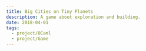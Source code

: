 ```yaml
---
title: Big Cities on Tiny Planets
description: A game about exploration and building.
date: 2018-04-01
tags:
  - project/OCaml
  - project/Game
---
```

